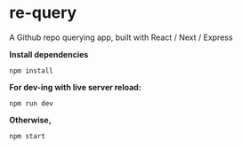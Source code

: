 # re-query

A Github repo querying app, built with React / Next / Express

__Install dependencies__

`npm install`

__For dev-ing with live server reload:__

`npm run dev`

__Otherwise,__

`npm start`
